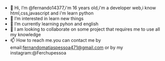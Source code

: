 - 👋 Hi, I’m @fernando14377,i'm 16 years old,i'm a developer web,i know html,css,javascript and i'm learn python
- 👀 I’m interested in learn new things
- 🌱 I’m currently learning pyhon and english
- 💞️ I am looking to collaborate on some project that requires me to use all my knowledge
- 📫 How to reach me.you can contact me by email:fernandomatiaspessoa471@gmail.com or by my instagram:@Ferchupessoa
